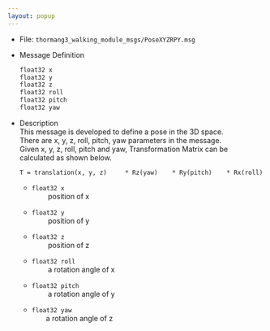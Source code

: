 ```yaml
---
layout: popup
---
```


- File: `thormang3_walking_module_msgs/PoseXYZRPY.msg`

- Message Definition
    ```c
    float32 x
    float32 y
    float32 z
    float32 roll
    float32 pitch
    float32 yaw
    ```

- Description  
This message is developed to define a pose in the 3D space.  
There are x, y, z, roll, pitch, yaw parameters in the message.  
Given x, y, z, roll, pitch and yaw, Transformation Matrix can be calculated as shown below.  
    ```
    T = translation(x, y, z)     * Rz(yaw)    * Ry(pitch)    * Rx(roll)
    ```

    * `float32 x`  
&emsp;&emsp; position of x

    * `float32 y`  
&emsp;&emsp; position of y

    * `float32 z`  
&emsp;&emsp; position of z

    * `float32 roll`  
&emsp;&emsp; a rotation angle of x

    * `float32 pitch`  
&emsp;&emsp; a rotation angle of y

    * `float32 yaw`  
&emsp;&emsp;a rotation angle of z
